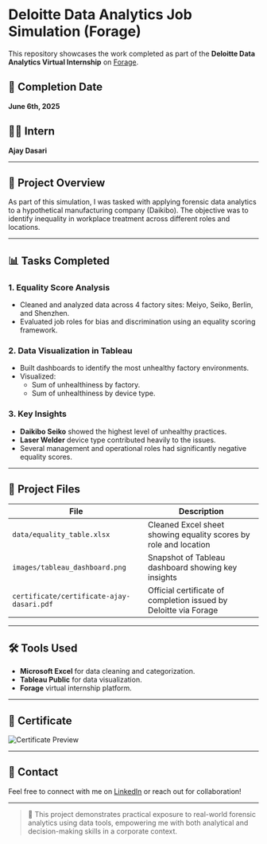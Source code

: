 # Deloitte Data Analytics Job Simulation (Forage)

This repository showcases the work completed as part of the **Deloitte Data Analytics Virtual Internship** on [Forage](https://www.theforage.com/).

## 📅 Completion Date
**June 6th, 2025**

## 👨‍💼 Intern
**Ajay Dasari**

---

## 📌 Project Overview

As part of this simulation, I was tasked with applying forensic data analytics to a hypothetical manufacturing company (Daikibo). The objective was to identify inequality in workplace treatment across different roles and locations.

---

## 📊 Tasks Completed

### 1. **Equality Score Analysis**
- Cleaned and analyzed data across 4 factory sites: Meiyo, Seiko, Berlin, and Shenzhen.
- Evaluated job roles for bias and discrimination using an equality scoring framework.

### 2. **Data Visualization in Tableau**
- Built dashboards to identify the most unhealthy factory environments.
- Visualized:
  - Sum of unhealthiness by factory.
  - Sum of unhealthiness by device type.

### 3. **Key Insights**
- **Daikibo Seiko** showed the highest level of unhealthy practices.
- **Laser Welder** device type contributed heavily to the issues.
- Several management and operational roles had significantly negative equality scores.

---

## 📁 Project Files

| File | Description |
|------|-------------|
| `data/equality_table.xlsx` | Cleaned Excel sheet showing equality scores by role and location |
| `images/tableau_dashboard.png` | Snapshot of Tableau dashboard showing key insights |
| `certificate/certificate-ajay-dasari.pdf` | Official certificate of completion issued by Deloitte via Forage |

---

## 🛠 Tools Used

- **Microsoft Excel** for data cleaning and categorization.
- **Tableau Public** for data visualization.
- **Forage** virtual internship platform.

---

## 📜 Certificate

![Certificate Preview](certificate/certificate-ajay-dasari.png)

---

## 📧 Contact

Feel free to connect with me on [LinkedIn](#) or reach out for collaboration!

---

> 🚀 This project demonstrates practical exposure to real-world forensic analytics using data tools, empowering me with both analytical and decision-making skills in a corporate context.
